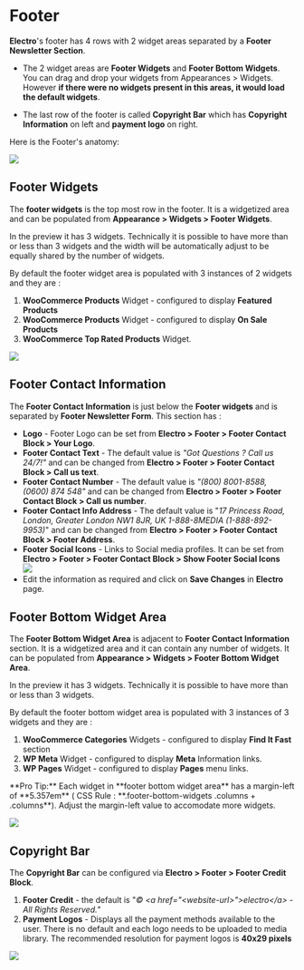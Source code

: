# Footer

**Electro**'s footer has 4 rows with 2 widget areas separated by a **Footer Newsletter Section**.

* The 2 widget areas are **Footer Widgets** and **Footer Bottom Widgets**.  You can drag and drop your widgets from Appearances > Widgets. However **if there were no widgets present in this areas, it would load the default widgets**.

* The last row of the footer is called **Copyright Bar** which has **Copyright Information** on left and **payment logo** on right.

Here is the Footer's anatomy:

![](http://transvelo.github.io/docs/electro/images/footer-anatomy.png)

## Footer Widgets

The **footer widgets** is the top most row in the footer. It is a widgetized area and can be populated from **Appearance > Widgets > Footer Widgets**.

In the preview it has 3 widgets. Technically it is possible to have more than or less than 3 widgets and the width will be automatically adjust to be equally shared by the number of widgets.

By default the footer widget area is populated with 3 instances of 2 widgets and they are :

1. **WooCommerce Products** Widget - configured to display **Featured Products**
2. **WooCommerce Products** Widget - configured to display **On Sale Products**
3. **WooCommerce Top Rated Products** Widget.

![](http://transvelo.github.io/docs/electro/images/footer-widget-area.png)

## Footer Contact Information

The **Footer Contact Information** is just below the **Footer widgets** and is separated by **Footer Newsletter Form**. This section has :

* **Logo** - Footer Logo can be set from **Electro > Footer > Footer Contact Block > Your Logo**.
* **Footer Contact Text** - The default value is *"Got Questions ? Call us 24/7!"* and can be changed from **Electro > Footer > Footer Contact Block > Call us text**.
* **Footer Contact Number** - The default value is *"(800) 8001-8588, (0600) 874 548"* and can be changed from **Electro > Footer > Footer Contact Block > Call us number**.
* **Footer Contact Info Address** - The default value is "*17 Princess Road, London, Greater London NW1 8JR, UK 1-888-8MEDIA (1-888-892-9953)*" and can be changed from **Electro > Footer > Footer Contact Block > Footer Address**.
* **Footer Social Icons** - Links to Social media profiles. It can be set from **Electro > Footer > Footer Contact Block > Show Footer Social Icons**<br/>![](http://transvelo.github.io/docs/electro/images/theme-options-social-media.png)
* Edit the information as required and click on **Save Changes** in **Electro** page.

## Footer Bottom Widget Area

The **Footer Bottom Widget Area** is adjacent to **Footer Contact Information** section. It is a widgetized area and it can contain any number of widgets. It can be populated from **Appearance > Widgets > Footer Bottom Widget Area**.

In the preview it has 3 widgets. Technically it is possible to have more than or less than 3 widgets.

By default the footer bottom widget area is populated with 3 instances of 3 widgets and they are :

1. **WooCommerce Categories** Widgets - configured to display **Find It Fast** section
2. **WP Meta** Widget - configured to display **Meta** Information links.
3. **WP Pages** Widget - configured to display **Pages** menu links.

<div class="alert alert-warning alert-block">
**Pro Tip:** Each widget in **footer bottom widget area** has a margin-left of **5.357em** ( CSS Rule : **.footer-bottom-widgets .columns + .columns**). Adjust the margin-left value to accomodate more widgets.
</div>

![](http://transvelo.github.io/docs/electro/images/footer-bottom-widgets.png)

## Copyright Bar

The **Copyright Bar** can be configured via **Electro > Footer > Footer Credit Block**.

1. **Footer Credit** - the default is "*&copy; &lt;a href="&lt;website-url&gt;"&gt;electro&lt;/a&gt; - All Rights Reserved.*"
2. **Payment Logos** - Displays all the payment methods available to the user. There is no default and each logo needs to be uploaded to media library. The recommended resolution for payment logos is **40x29 pixels**

![](http://transvelo.github.io/docs/electro/images/theme-options-copyright-bar.png)
